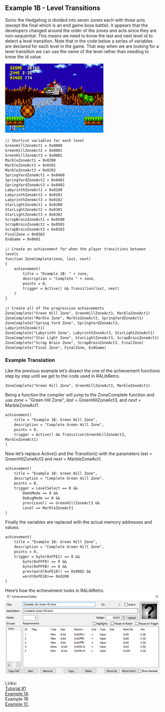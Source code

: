 ## Example 1B - Level Transitions
Sonic the Hedgehog is divided into seven zones each with three acts (except the final which is an end game boss battle).  It appears that the developers changed around the order of the zones and acts since they are non-sequential.  This means we need to know the last and next level id to detect a level transition. Note that in the code below a series of variables are declared for each level in the game.  That way when we are looking for a level transition we can use the name of the level rather than needing to know the id value.

![Sonic the Hedgehohg in a boss fight before the end of an act.](Sonic_Boss.png)

```
// Shortcut variables for each level
GreenHillZoneAct1 = 0x0000
GreenHillZoneAct2 = 0x0001
GreenHillZoneAct3 = 0x0002
MarbleZoneAct1 = 0x0200
MarbleZoneAct2 = 0x0201
MarbleZoneAct3 = 0x0202
SpringYardZoneAct1 = 0x0400
SpringYardZoneAct2 = 0x0401
SpringYardZoneAct3 = 0x0402
LabyrinthZoneAct1 = 0x0100
LabyrinthZoneAct2 = 0x0101
LabyrinthZoneAct3 = 0x0102
StarLightZoneAct1 = 0x0300
StarLightZoneAct2 = 0x0301
StarLightZoneAct3 = 0x0302
ScrapBrainZoneAct1 = 0x0500
ScrapBrainZoneAct2 = 0x0501
ScrapBrainZoneAct3 = 0x0103
FinalZone = 0x0502
EndGame = 0x0601

// Create an achievement for when the player transitions between levels
function ZoneComplete(zone, last, next)
{
    achievement(
        title = "Example 1B: " + zone,
        description = "Complete " + zone,
        points = 0,
        trigger = Active() && Transition(last, next)
    )
}

// Create all of the progression achievements
ZoneComplete("Green Hill Zone", GreenHillZoneAct3, MarbleZoneAct1)
ZoneComplete("Marble Zone", MarbleZoneAct3, SpringYardZoneAct1)
ZoneComplete("Spring Yard Zone", SpringYardZoneAct3, LabyrinthZoneAct1)
ZoneComplete("Labyrinth Zone", LabyrinthZoneAct3, StarLightZoneAct1)
ZoneComplete("Star Light Zone", StarLightZoneAct3, ScrapBrainZoneAct1)
ZoneComplete("Scrap Brain Zone", ScrapBrainZoneAct3, FinalZone)
ZoneComplete("Final Zone", FinalZone, EndGame)
```
### Example Translation
Like the previous example let’s dissect the one of the achievement functions step by step until we get to the code used in RALibRetro.
```
ZoneComplete("Green Hill Zone", GreenHillZoneAct3, MarbleZoneAct1)
```
Being a function the compiler will jump to the ZoneComplete function and use *zone* = "Green Hill Zone", *last* = GreenHillZoneAct3, and *next* = MarbleZoneAct1.
```
achievement(
	title = "Example 1B: Green Hill Zone",
	description = "Complete Green Hill Zone",
	points = 0,
	trigger = Active() && Transition(GreenHillZoneAct3, MarbleZoneAct1)
)
```
Now let’s replace Active() and the Transition() with the parameters *last* = GreenHillZoneAct3 and *next* = MarbleZoneAct1.
```
achievement(
	title = "Example 1B: Green Hill Zone",
	description = "Complete Green Hill Zone",
	points = 0,
	trigger = LevelSelect == 0 &&
		DemoMode == 0 &&
		DebugMode == 0 &&
		prev(Level) == GreenHillZoneAct3 && 
		Level == MarbleZoneAct1
)
```
Finally the variables are replaced with the actual memory addresses and values.
```
achievement(
	title = "Example 1B: Green Hill Zone",
	description = "Complete Green Hill Zone",
	points = 0,
	trigger = byte(0xFFE1) == 0 &&
		byte(0xFFF0) == 0 &&
		byte(0xFFFB) == 0 &&
		prev(word(0xFE10)) == 0x0002 && 
		word(0xFE10)== 0x0200
)
```
Here’s how the achievement looks in RALibRetro.
![Example 1B Logic](Example_1B.PNG)\
\
Links:\
[Tutorial #1](readme.md)\
[Example 1A](Example_1A.md)\
Example 1B\
[Example 1C](Example_1C.md)